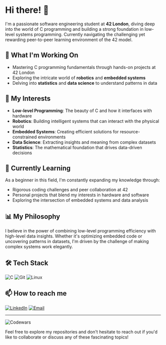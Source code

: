 # Hi there! 👋

I'm a passionate software engineering student at **42 London**, diving deep into the world of C programming and building a strong foundation in low-level systems programming. Currently navigating the challenging yet rewarding peer-to-peer learning environment of the 42 model.

## 🔧 What I'm Working On
- Mastering C programming fundamentals through hands-on projects at 42 London
- Exploring the intricate world of **robotics** and **embedded systems**
- Delving into **statistics** and **data science** to understand patterns in data

## 🎯 My Interests
- **Low-level Programming**: The beauty of C and how it interfaces with hardware
- **Robotics**: Building intelligent systems that can interact with the physical world
- **Embedded Systems**: Creating efficient solutions for resource-constrained environments
- **Data Science**: Extracting insights and meaning from complex datasets
- **Statistics**: The mathematical foundation that drives data-driven decisions

## 🌱 Currently Learning
As a beginner in this field, I'm constantly expanding my knowledge through:
- Rigorous coding challenges and peer collaboration at 42
- Personal projects that blend my interests in hardware and software
- Exploring the intersection of embedded systems and data analysis

## 📊 My Philosophy
I believe in the power of combining low-level programming efficiency with high-level data insights. Whether it's optimizing embedded code or uncovering patterns in datasets, I'm driven by the challenge of making complex systems work elegantly.

## 🛠️ Tech Stack
![C](https://img.shields.io/badge/C-00599C?style=for-the-badge&logo=c&logoColor=white)
![Git](https://img.shields.io/badge/Git-F05032?style=for-the-badge&logo=git&logoColor=white)
![Linux](https://img.shields.io/badge/Linux-FCC624?style=for-the-badge&logo=linux&logoColor=black)

## 📫 How to reach me
[![LinkedIn](https://img.shields.io/badge/LinkedIn-0077B5?style=for-the-badge&logo=linkedin&logoColor=white)](https://www.linkedin.com/in/ionut-alexandru-tanvuia-83033b264/)
[![Email](https://img.shields.io/badge/Email-D14836?style=for-the-badge&logo=gmail&logoColor=white)](mailto:ionut.a.tanvuia@gmail.com)

---

![Codewars](https://www.codewars.com/users/Axel92803/badges/large)

Feel free to explore my repositories and don't hesitate to reach out if you'd like to collaborate or discuss any of these fascinating topics!

